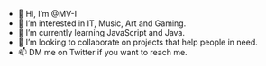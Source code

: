 - 👋 Hi, I’m @MV-I
- 👀 I’m interested in IT, Music, Art and Gaming.
- 🌱 I’m currently learning JavaScript and Java.
- 💞️ I’m looking to collaborate on projects that help people in need. 
- 📫 DM me on Twitter if you want to reach me.

<!---
MV-I/MV-I is a ✨ special ✨ repository because its `README.md` (this file) appears on your GitHub profile.
You can click the Preview link to take a look at your changes.
--->
